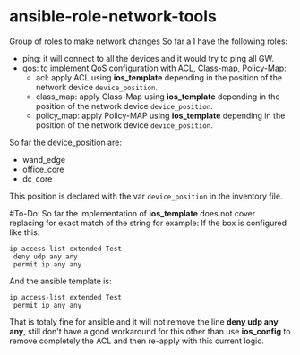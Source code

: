# ansible-role-network-tools
Group of roles to make network changes
So far a I have the following roles:
- ping: it will connect to all the devices and it would try to ping all GW.
- qos: to implement QoS configuration with ACL, Class-map, Policy-Map:
  - acl: apply ACL using **ios_template** depending in the position of the network device ```device_position```.
  - class_map: apply Class-Map using **ios_template** depending in the position of the network device ```device_position```.
  - policy_map: apply Policy-MAP using **ios_template** depending in the position of the network device ```device_position```.

So far the device_position are:
 - wand_edge
 - office_core
 - dc_core

This position is declared with the var ```device_position``` in the inventory file.

#To-Do:
So far the implementation of **ios_template** does not cover replacing for exact match of the string for example:
If the box is configured like this:

``` 
ip access-list extended Test
 deny udp any any
 permit ip any any
```
 
And the ansible template is:
``` 
ip access-list extended Test
 permit ip any any
 ```
That is totaly fine for ansible and it will not remove the line **deny udp any any**, still don't have a good workaround for this other than
use **ios_config** to remove completely the ACL and then re-apply with this current logic.

